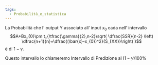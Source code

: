 ```yaml
---
tags:
  - Probabilità_e_statistica
---
```


La Probabilità che l’ output Y associato all’ input $x_{0}$ cada nell’ intervallo 
$$A+Bx_{0}\pm t_{\tfrac{\gamma}{2},n-2}\sqrt{ \dfrac{SSR}{n-2} \left( \dfrac{n+1}{n}+\dfrac{(\bar{x}-x_{0})^2}{S_{XX}}\right)  }$$
è di $1-\gamma$.

Questo intervallo lo chiameremo Intervallo di Predizione al $(1-\gamma)100\%$
